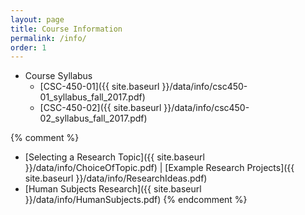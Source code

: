 ```yaml
---
layout: page
title: Course Information 
permalink: /info/
order: 1
---
```


* Course Syllabus
    * [CSC-450-01]({{ site.baseurl }}/data/info/csc450-01_syllabus_fall_2017.pdf)
    * [CSC-450-02]({{ site.baseurl }}/data/info/csc450-02_syllabus_fall_2017.pdf)

{% comment %}
* [Selecting a Research Topic]({{ site.baseurl }}/data/info/ChoiceOfTopic.pdf)
 | [Example Research Projects]({{ site.baseurl }}/data/info/ResearchIdeas.pdf)
* [Human Subjects Research]({{ site.baseurl }}/data/info/HumanSubjects.pdf)
{% endcomment %}
